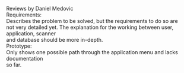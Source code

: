 Reviews by Daniel Medovic  
Requirements:  
Describes the problem to be solved, but the requirements to do so are  
not very detailed yet. The explanation for the working between user, application, scanner  
and database should be more in-depth.  
Prototype:  
Only shows one possible path through the application menu and lacks documentation   
so far.  

